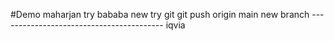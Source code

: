 #Demo
maharjan try
bababa new try
git
git push origin main
new branch -----------------------------------------
iqvia
